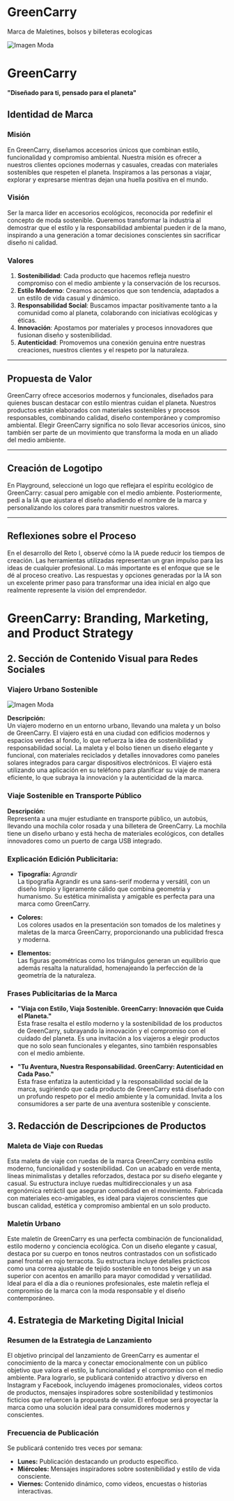 # GreenCarry
Marca de Maletines, bolsos y billeteras ecologicas


![Imagen Moda](https://github.com/Lisquima/GreenCarry/blob/main/Minimalist%20Logo%20.png?raw=true)
# GreenCarry  
**"Diseñado para ti, pensado para el planeta"**

## Identidad de Marca

### Misión  
En GreenCarry, diseñamos accesorios únicos que combinan estilo, funcionalidad y compromiso ambiental. Nuestra misión es ofrecer a nuestros clientes opciones modernas y casuales, creadas con materiales sostenibles que respeten el planeta. Inspiramos a las personas a viajar, explorar y expresarse mientras dejan una huella positiva en el mundo.  

### Visión  
Ser la marca líder en accesorios ecológicos, reconocida por redefinir el concepto de moda sostenible. Queremos transformar la industria al demostrar que el estilo y la responsabilidad ambiental pueden ir de la mano, inspirando a una generación a tomar decisiones conscientes sin sacrificar diseño ni calidad.  

### Valores  
1. **Sostenibilidad**: Cada producto que hacemos refleja nuestro compromiso con el medio ambiente y la conservación de los recursos.  
2. **Estilo Moderno**: Creamos accesorios que son tendencia, adaptados a un estilo de vida casual y dinámico.  
3. **Responsabilidad Social**: Buscamos impactar positivamente tanto a la comunidad como al planeta, colaborando con iniciativas ecológicas y éticas.  
4. **Innovación**: Apostamos por materiales y procesos innovadores que fusionan diseño y sostenibilidad.  
5. **Autenticidad**: Promovemos una conexión genuina entre nuestras creaciones, nuestros clientes y el respeto por la naturaleza.  

---

## Propuesta de Valor  
GreenCarry ofrece accesorios modernos y funcionales, diseñados para quienes buscan destacar con estilo mientras cuidan el planeta. Nuestros productos están elaborados con materiales sostenibles y procesos responsables, combinando calidad, diseño contemporáneo y compromiso ambiental. Elegir GreenCarry significa no solo llevar accesorios únicos, sino también ser parte de un movimiento que transforma la moda en un aliado del medio ambiente.  

---

## Creación de Logotipo  
En Playground, seleccioné un logo que reflejara el espíritu ecológico de GreenCarry: casual pero amigable con el medio ambiente. Posteriormente, pedí a la IA que ajustara el diseño añadiendo el nombre de la marca y personalizando los colores para transmitir nuestros valores.  

---

## Reflexiones sobre el Proceso  
En el desarrollo del Reto I, observé cómo la IA puede reducir los tiempos de creación. Las herramientas utilizadas representan un gran impulso para las ideas de cualquier profesional. Lo más importante es el enfoque que se le dé al proceso creativo. Las respuestas y opciones generadas por la IA son un excelente primer paso para transformar una idea inicial en algo que realmente represente la visión del emprendedor.  

# GreenCarry: Branding, Marketing, and Product Strategy

## 2. Sección de Contenido Visual para Redes Sociales

### **Viajero Urbano Sostenible**
![Imagen Moda](https://github.com/Lisquima/GreenCarry/blob/main/1.jpg?raw=true)

**Descripción:**  
Un viajero moderno en un entorno urbano, llevando una maleta y un bolso de GreenCarry. El viajero está en una ciudad con edificios modernos y espacios verdes al fondo, lo que refuerza la idea de sostenibilidad y responsabilidad social. La maleta y el bolso tienen un diseño elegante y funcional, con materiales reciclados y detalles innovadores como paneles solares integrados para cargar dispositivos electrónicos. El viajero está utilizando una aplicación en su teléfono para planificar su viaje de manera eficiente, lo que subraya la innovación y la autenticidad de la marca.

### **Viaje Sostenible en Transporte Público**
**Descripción:**  
Representa a una mujer estudiante en transporte público, un autobús, llevando una mochila color rosada y una billetera de GreenCarry. La mochila tiene un diseño urbano y está hecha de materiales ecológicos, con detalles innovadores como un puerto de carga USB integrado.

### **Explicación Edición Publicitaria:**
- **Tipografía:** *Agrandir*  
  La tipografía Agrandir es una sans-serif moderna y versátil, con un diseño limpio y ligeramente cálido que combina geometría y humanismo. Su estética minimalista y amigable es perfecta para una marca como GreenCarry.

- **Colores:**  
  Los colores usados en la presentación son tomados de los maletines y maletas de la marca GreenCarry, proporcionando una publicidad fresca y moderna.

- **Elementos:**  
  Las figuras geométricas como los triángulos generan un equilibrio que además resalta la naturalidad, homenajeando la perfección de la geometría de la naturaleza.

### **Frases Publicitarias de la Marca**
- **"Viaja con Estilo, Viaja Sostenible. GreenCarry: Innovación que Cuida el Planeta."**  
  Esta frase resalta el estilo moderno y la sostenibilidad de los productos de GreenCarry, subrayando la innovación y el compromiso con el cuidado del planeta. Es una invitación a los viajeros a elegir productos que no solo sean funcionales y elegantes, sino también responsables con el medio ambiente.

- **"Tu Aventura, Nuestra Responsabilidad. GreenCarry: Autenticidad en Cada Paso."**  
  Esta frase enfatiza la autenticidad y la responsabilidad social de la marca, sugiriendo que cada producto de GreenCarry está diseñado con un profundo respeto por el medio ambiente y la comunidad. Invita a los consumidores a ser parte de una aventura sostenible y consciente.

## 3. Redacción de Descripciones de Productos

### **Maleta de Viaje con Ruedas**
Esta maleta de viaje con ruedas de la marca GreenCarry combina estilo moderno, funcionalidad y sostenibilidad. Con un acabado en verde menta, líneas minimalistas y detalles reforzados, destaca por su diseño elegante y casual. Su estructura incluye ruedas multidireccionales y un asa ergonómica retráctil que aseguran comodidad en el movimiento. Fabricada con materiales eco-amigables, es ideal para viajeros conscientes que buscan calidad, estética y compromiso ambiental en un solo producto.

### **Maletín Urbano**
Este maletín de GreenCarry es una perfecta combinación de funcionalidad, estilo moderno y conciencia ecológica. Con un diseño elegante y casual, destaca por su cuerpo en tonos neutros contrastados con un sofisticado panel frontal en rojo terracota. Su estructura incluye detalles prácticos como una correa ajustable de tejido sostenible en tonos beige y un asa superior con acentos en amarillo para mayor comodidad y versatilidad. Ideal para el día a día o reuniones profesionales, este maletín refleja el compromiso de la marca con la moda responsable y el diseño contemporáneo.

## 4. Estrategia de Marketing Digital Inicial

### **Resumen de la Estrategia de Lanzamiento**
El objetivo principal del lanzamiento de GreenCarry es aumentar el conocimiento de la marca y conectar emocionalmente con un público objetivo que valora el estilo, la funcionalidad y el compromiso con el medio ambiente. Para lograrlo, se publicará contenido atractivo y diverso en Instagram y Facebook, incluyendo imágenes promocionales, videos cortos de productos, mensajes inspiradores sobre sostenibilidad y testimonios ficticios que refuercen la propuesta de valor. El enfoque será proyectar la marca como una solución ideal para consumidores modernos y conscientes.

### **Frecuencia de Publicación**
Se publicará contenido tres veces por semana:
- **Lunes:** Publicación destacando un producto específico.
- **Miércoles:** Mensajes inspiradores sobre sostenibilidad y estilo de vida consciente.
- **Viernes:** Contenido dinámico, como videos, encuestas o historias interactivas.

